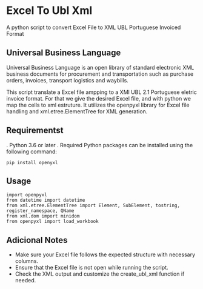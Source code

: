 # Excel To Ubl Xml 
A python script to convert Excel File to XML UBL Portuguese Invoiced Format

## Universal Business Language
Universal Business Language is an open library of standard electronic XML business documents for procurement and transportation such as purchase orders, invoices, transport logistics and waybills. 

This script translate a Excel file ampping to a XMl UBL 2.1 Portuguese eletric invoice format.
For that we give the desired Excel file, and with python we map the cells to xml estruture. It utilizes the openpyxl library for Excel file handling and xml.etree.ElementTree for XML generation.

## Requirementst 
. Python 3.6 or later
. Required Python packages can be installed using the following command:

```
pip install openyxl
```

## Usage 

```
import openpyxl
from datetime import datetime
from xml.etree.ElementTree import Element, SubElement, tostring, register_namespace, QName
from xml.dom import minidom
from openpyxl import load_workbook

```

## Adicional Notes 

- Make sure your Excel file follows the expected structure with necessary columns.
- Ensure that the Excel file is not open while running the script.
- Check the XML output and customize the create_ubl_xml function if needed.


